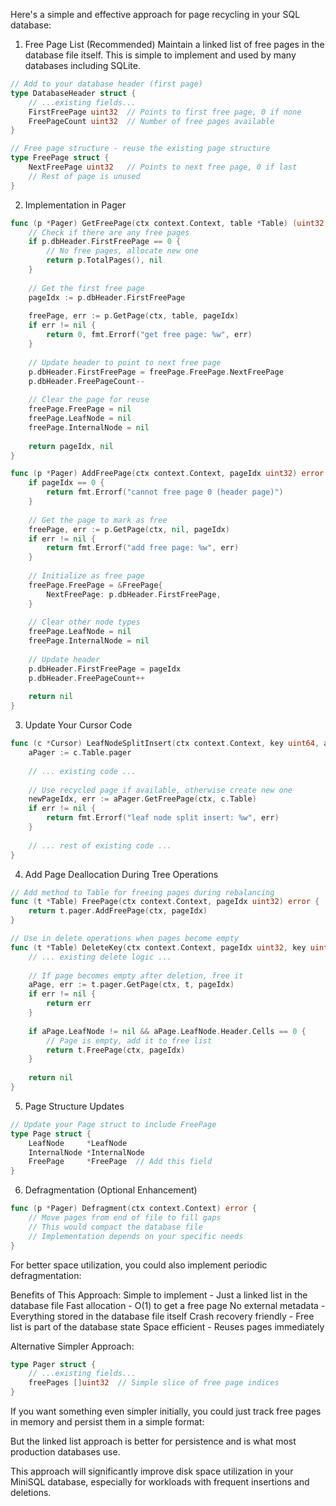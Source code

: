 Here's a simple and effective approach for page recycling in your SQL database:

1. Free Page List (Recommended)
Maintain a linked list of free pages in the database file itself. This is simple to implement and used by many databases including SQLite.

```go
// Add to your database header (first page)
type DatabaseHeader struct {
    // ...existing fields...
    FirstFreePage uint32  // Points to first free page, 0 if none
    FreePageCount uint32  // Number of free pages available
}

// Free page structure - reuse the existing page structure
type FreePage struct {
    NextFreePage uint32   // Points to next free page, 0 if last
    // Rest of page is unused
}
```

2. Implementation in Pager

```go
func (p *Pager) GetFreePage(ctx context.Context, table *Table) (uint32, error) {
    // Check if there are any free pages
    if p.dbHeader.FirstFreePage == 0 {
        // No free pages, allocate new one
        return p.TotalPages(), nil
    }
    
    // Get the first free page
    pageIdx := p.dbHeader.FirstFreePage
    
    freePage, err := p.GetPage(ctx, table, pageIdx)
    if err != nil {
        return 0, fmt.Errorf("get free page: %w", err)
    }
    
    // Update header to point to next free page
    p.dbHeader.FirstFreePage = freePage.FreePage.NextFreePage
    p.dbHeader.FreePageCount--
    
    // Clear the page for reuse
    freePage.FreePage = nil
    freePage.LeafNode = nil
    freePage.InternalNode = nil
    
    return pageIdx, nil
}

func (p *Pager) AddFreePage(ctx context.Context, pageIdx uint32) error {
    if pageIdx == 0 {
        return fmt.Errorf("cannot free page 0 (header page)")
    }
    
    // Get the page to mark as free
    freePage, err := p.GetPage(ctx, nil, pageIdx)
    if err != nil {
        return fmt.Errorf("add free page: %w", err)
    }
    
    // Initialize as free page
    freePage.FreePage = &FreePage{
        NextFreePage: p.dbHeader.FirstFreePage,
    }
    
    // Clear other node types
    freePage.LeafNode = nil
    freePage.InternalNode = nil
    
    // Update header
    p.dbHeader.FirstFreePage = pageIdx
    p.dbHeader.FreePageCount++
    
    return nil
}
```

3. Update Your Cursor Code

```go
func (c *Cursor) LeafNodeSplitInsert(ctx context.Context, key uint64, aRow *Row) error {
    aPager := c.Table.pager
    
    // ... existing code ...
    
    // Use recycled page if available, otherwise create new one
    newPageIdx, err := aPager.GetFreePage(ctx, c.Table)
    if err != nil {
        return fmt.Errorf("leaf node split insert: %w", err)
    }
    
    // ... rest of existing code ...
}
```

4. Add Page Deallocation During Tree Operations

```go
// Add method to Table for freeing pages during rebalancing
func (t *Table) FreePage(ctx context.Context, pageIdx uint32) error {
    return t.pager.AddFreePage(ctx, pageIdx)
}

// Use in delete operations when pages become empty
func (t *Table) DeleteKey(ctx context.Context, pageIdx uint32, key uint64) error {
    // ... existing delete logic ...
    
    // If page becomes empty after deletion, free it
    aPage, err := t.pager.GetPage(ctx, t, pageIdx)
    if err != nil {
        return err
    }
    
    if aPage.LeafNode != nil && aPage.LeafNode.Header.Cells == 0 {
        // Page is empty, add it to free list
        return t.FreePage(ctx, pageIdx)
    }
    
    return nil
}
```

5. Page Structure Updates

```go
// Update your Page struct to include FreePage
type Page struct {
    LeafNode     *LeafNode
    InternalNode *InternalNode
    FreePage     *FreePage  // Add this field
}
```

6. Defragmentation (Optional Enhancement)

```go
func (p *Pager) Defragment(ctx context.Context) error {
    // Move pages from end of file to fill gaps
    // This would compact the database file
    // Implementation depends on your specific needs
}
```

For better space utilization, you could also implement periodic defragmentation:

Benefits of This Approach:
Simple to implement - Just a linked list in the database file
Fast allocation - O(1) to get a free page
No external metadata - Everything stored in the database file itself
Crash recovery friendly - Free list is part of the database state
Space efficient - Reuses pages immediately

Alternative Simpler Approach:

```go
type Pager struct {
    // ...existing fields...
    freePages []uint32  // Simple slice of free page indices
}
```

If you want something even simpler initially, you could just track free pages in memory and persist them in a simple format:

But the linked list approach is better for persistence and is what most production databases use.

This approach will significantly improve disk space utilization in your MiniSQL database, especially for workloads with frequent insertions and deletions.